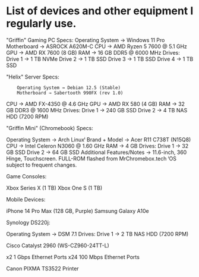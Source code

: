 # List of devices and other equipment I regularly use.

"Griffin" Gaming PC Specs:
         Operating System → Windows 11 Pro
        Motherboard → ASROCK A620M-C
        CPU → AMD Ryzen 5 7600 @ 5.1 GHz
        GPU → AMD RX 7600 (8 GB)
        RAM → 16 GB DDR5 @ 6000 MHz
        Drives:
          Drive 1 → 1 TB NVMe
          Drive 2 → 1 TB SSD
          Drive 3 → 1 TB SSD
          Drive 4 → 1 TB SSD

"Helix" Server Specs:

        Operating System → Debian 12.5 (Stable)
        Motherboard → Sabertooth 990FX (rev 1.0)
CPU → AMD FX-4350 @ 4.6 GHz
GPU → AMD RX 580 (4 GB)
RAM → 32 GB DDR3 @ 1600 MHz
Drives:
Drive 1 → 240 GB SSD
Drive 2 → 4 TB NAS HDD (7200 RPM)


"Griffin Mini" (Chromebook) Specs:

Operating System → Arch Linuxⁱ
Brand + Model → Acer R11 C738T (N15Q8)
CPU → Intel Celeron N3060 @ 1.60 GHz
RAM → 4 GB
Drives:
Drive 1 → 32 GB SSD
Drive 2 → 64 GB SSD
Additional Features/Notes → 11.6-inch, 360 Hinge, Touchscreen.
FULL-ROM flashed from MrChromebox.tech
ⁱOS subject to frequent changes.

Game Consoles:

Xbox Series X (1 TB)
Xbox One S (1 TB)

Mobile Devices:
        
iPhone 14 Pro Max (128 GB, Purple)
Samsung Galaxy A10e

Synology DS220j:
        
Operating System → DSM 7.1
Drives:
Drive 1 → 2 TB NAS HDD (7200 RPM)

Cisco Catalyst 2960 (WS-CZ960-24TT-L)
        
x2 1 Gbps Ethernet Ports
x24 100 Mbps Ethernet Ports

Canon PIXMA TS3522 Printer
